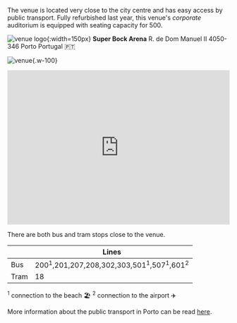 
The venue is located very close to the city centre and has easy access by public transport. Fully refurbished last year, this venue's *corporate* auditorium is equipped with seating capacity for 500.

![venue logo](/static/images/information/super_bock_arena_logo.jpg){:width=150px}
**Super Bock Arena**
R. de Dom Manuel II
4050-346 Porto
Portugal 🇵🇹

![venue](/static/images/information/jardins_palacio_cristal.jpg){.w-100}

<iframe width="100%" height="350" id="gmap_canvas" src="https://maps.google.com/maps?q=superbock%20arena&t=&z=13&ie=UTF8&iwloc=&output=embed" frameborder="0" scrolling="no" marginheight="0" marginwidth="0"></iframe>

There are both bus and tram stops close to the venue.

|       | Lines |
| ----- | ----- |
| Bus   | 200<sup>1</sup>,201,207,208,302,303,501<sup>1</sup>,507<sup>1</sup>,601<sup>2</sup> |
| Tram  | 18    |

<sup>1</sup> connection to the beach 🏖️ 
<sup>2</sup> connection to the airport ✈️

More information about the public transport in Porto can be read [here](/information/porto/).
